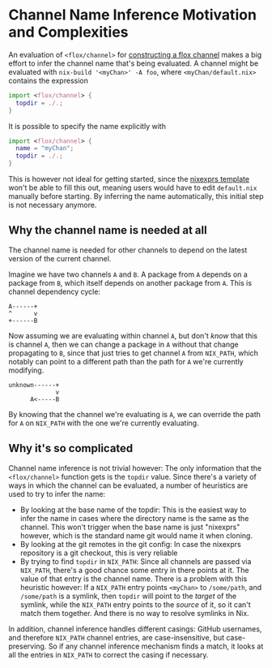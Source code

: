 # Channel Name Inference Motivation and Complexities

An evaluation of `<flox/channel>` for [constructing a flox channel](../channel-construction.md) makes a big effort to infer the channel name that's being evaluated. A channel might be evaluated with `nix-build '<myChan>' -A foo`, where `<myChan/default.nix>` contains the expression
```nix
import <flox/channel> {
  topdir = ./.;
}
```

It is possible to specify the name explicitly with
```nix
import <flox/channel> {
  name = "myChan";
  topdir = ./.;
}
```

This is however not ideal for getting started, since the [nixexprs template](https://github.com/flox/nixexprs-template) won't be able to fill this out, meaning users would have to edit `default.nix` manually before starting. By inferring the name automatically, this initial step is not necessary anymore.

## Why the channel name is needed at all

The channel name is needed for other channels to depend on the latest version of the current channel.

Imagine we have two channels `A` and `B`. A package from `A` depends on a package from `B`, which itself depends on another package from `A`. This is channel dependency cycle:

```
A------+
^      v
+------B
```

Now assuming we are evaluating within channel `A`, but don't _know_ that this is channel `A`, then we can change a package in `A` without that change propagating to `B`, since that just tries to get channel `A` from `NIX_PATH`, which notably can point to a different path than the path for `A` we're currently modifying.

```
unknown------+
             v
      A<-----B
```

By knowing that the channel we're evaluating is `A`, we can override the path for `A` on `NIX_PATH` with the one we're currently evaluating.

## Why it's so complicated

Channel name inference is not trivial however: The only information that the `<flox/channel>` function gets is the `topdir` value. Since there's a variety of ways in which the channel can be evaluated, a number of heuristics are used to try to infer the name:
- By looking at the base name of the topdir: This is the easiest way to infer the name in cases where the directory name is the same as the channel. This won't trigger when the base name is just "nixexprs" however, which is the standard name git would name it when cloning.
- By looking at the git remotes in the git config: In case the nixexprs repository is a git checkout, this is very reliable
- By trying to find `topdir` in `NIX_PATH`: Since all channels are passed via `NIX_PATH`, there's a good chance some entry in there points at it. The value of that entry is the channel name. There is a problem with this heuristic however: If a `NIX_PATH` entry points `<myChan>` to `/some/path`, and `/some/path` is a symlink, then `topdir` will point to the _target_ of the symlink, while the `NIX_PATH` entry points to the _source_ of it, so it can't match them together. And there is no way to resolve symlinks in Nix.

In addition, channel inference handles different casings: GitHub usernames, and therefore `NIX_PATH` channel entries, are case-insensitive, but case-preserving. So if any channel inference mechanism finds a match, it looks at all the entries in `NIX_PATH` to correct the casing if necessary.

